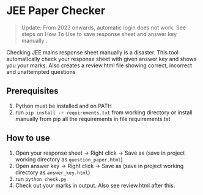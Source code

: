 # JEE Paper Checker
> Update: From 2023 onwards, automatic login does not work. See steps on How To Use to save response sheet and answer key manually .

Checking JEE mains response sheet manually is a disaster. This tool automatically check your response sheet with given answer key and shows you your marks. Also creates a review.html file showing correct, incorrect and unattempted questions

## Prerequisites
1) Python must be installed and on PATH
2) run `pip install -r requirements.txt` from working directory or install manually from pip all the requirements in file requirements.txt


## How to use
1) Open your response sheet -> Right click -> Save as (save in project working directory as `question_paper.html`)
2) Open answer key -> Right click -> Save as (save in project working directory as `answer_key.html`)
3) run `python check.py` 
4) Check out your marks in output. Also see review.html after this.
